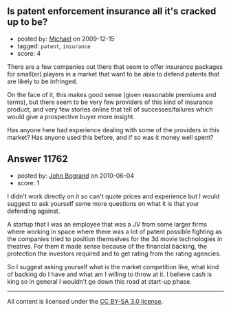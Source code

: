 ## Is patent enforcement insurance all it's cracked up to be?

- posted by: [Michael](https://stackexchange.com/users/-1/329-michael) on 2009-12-15
- tagged: `patent`, `insurance`
- score: 4

There are a few companies out there that seem to offer insurance packages for small(er) players in a market that want to be able to defend patents that are likely to be infringed. 

On the face of it, this makes good sense (given reasonable premiums and terms), but there seem to be very few providers of this kind of insurance product, and very few stories online that tell of successes/failures which would give a prospective buyer more insight.

Has anyone here had experience dealing with some of the providers in this market? Has anyone used this before, and if so was it money well spent? 




## Answer 11762

- posted by: [John Bogrand](https://stackexchange.com/users/-1/3577-john-bogrand) on 2010-06-04
- score: 1

I didn't work directly on it so can't quote prices and experience but I would suggest to ask yourself some more questions on what it is that your defending against.  

A startup that I was an employee that was a JV from some larger firms where working in space where there was a lot of patent possible fighting as the companies tried to position themselves for the 3d movie technologies in theatres.  For them it made sense because of the financial backing, the protection the investors required and to get rating from the rating agencies.

So I suggest asking yourself what is the market competition like, what kind of backing do I have and what am I willing to throw at it.  I believe cash is king so in general I wouldn’t go down this road at start-up phase.




---

All content is licensed under the [CC BY-SA 3.0 license](https://creativecommons.org/licenses/by-sa/3.0/).
